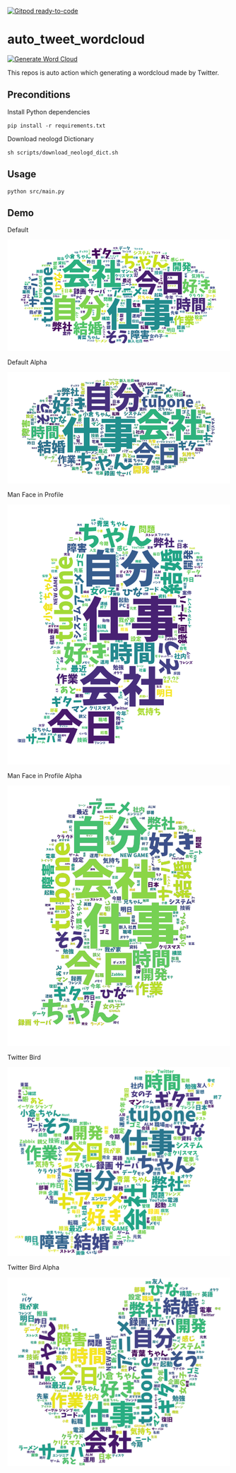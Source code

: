 [![Gitpod ready-to-code](https://img.shields.io/badge/Gitpod-ready--to--code-blue?logo=gitpod)](https://gitpod.io/#https://github.com/tubone24/auto_tweet_wordcloud)

# auto_tweet_wordcloud
[![Generate Word Cloud](https://github.com/tubone24/auto_tweet_wordcloud/workflows/Generate%20Word%20Cloud/badge.svg)](https://github.com/tubone24/auto_tweet_wordcloud/actions)

This repos is auto action which generating a wordcloud made by Twitter.

## Preconditions

Install Python dependencies
```
pip install -r requirements.txt
```

Download neologd Dictionary

```
sh scripts/download_neologd_dict.sh
```

## Usage

```
python src/main.py
```

## Demo

Default

![img](https://raw.githubusercontent.com/tubone24/auto_tweet_wordcloud/master/src/word_cloud_tweet.png)

Default Alpha

![img](https://raw.githubusercontent.com/tubone24/auto_tweet_wordcloud/master/src/word_cloud_tweet_alpha.png)

Man Face in Profile

![img](https://raw.githubusercontent.com/tubone24/auto_tweet_wordcloud/master/src/word_cloud_tweet_face_profile.png)

Man Face in Profile Alpha

![imng](https://raw.githubusercontent.com/tubone24/auto_tweet_wordcloud/master/src/word_cloud_tweet_face_profile_alpha.png)

Twitter Bird

![img](https://raw.githubusercontent.com/tubone24/auto_tweet_wordcloud/master/src/word_cloud_tweet_twitter_bird.png)

Twitter Bird Alpha

![img](https://raw.githubusercontent.com/tubone24/auto_tweet_wordcloud/master/src/word_cloud_tweet_twitter_bird_alpha.png)
